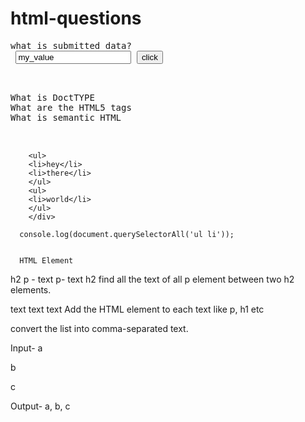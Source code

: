 # html-questions


<pre>
what is submitted data?
<form action="/processing.html" method="GET"> <input type="text" id="username" value="my_value"> <button>click</button> </form>

What is DoctTYPE
What are the HTML5 tags
What is semantic HTML

 
</pre>

        <ul>
        <li>hey</li>
        <li>there</li>
        </ul>
        <ul>
        <li>world</li>
        </ul>
        </div>

      console.log(document.querySelectorAll('ul li'));


      HTML Element
h2 
p - text
p- text
h2 
find all the text of all p element between two h2 elements. 

text
text
text
Add the HTML element to each text like p, h1 etc

convert the list into comma-separated text.

Input-
a

b

c

Output-
a, b, c
